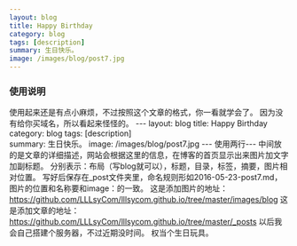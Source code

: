 ```yaml
---
layout: blog
title: Happy Birthday 
category: blog
tags: [description]  
summary: 生日快乐。
image: /images/blog/post7.jpg
---
```


### 使用说明 

使用起来还是有点小麻烦，不过按照这个文章的格式，你一看就学会了。
因为没有给你买域名，所以看起来怪怪的。
    ---
    layout: blog
    title: Happy Birthday 
    category: blog
    tags: [description]  
    summary: 生日快乐。
    image: /images/blog/post7.jpg
    ---
使用两行--- 中间放的是文章的详细描述，网站会根据这里的信息，在博客的首页显示出来图片加文字加副标题。
分别表示：布局（写blog就可以），标题，目录，标签，摘要，图片相对位置。
写好后保存在_post文件夹里，命名规则形如2016-05-23-post7.md，图片的位置和名称要和image：的一致。
这是添加图片的地址：https://github.com/LLLsyCom/lllsycom.github.io/tree/master/images/blog
这是添加文章的地址：https://github.com/LLLsyCom/lllsycom.github.io/tree/master/_posts
以后我会自己搭建个服务器，不过近期没时间。
权当个生日玩具。
